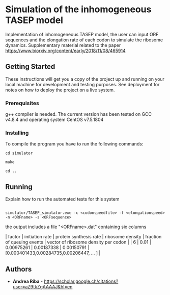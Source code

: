 # Simulation of the inhomogeneous TASEP model

Implementation of inhomogeneous TASEP model, the user can input ORF sequences and the elongation rate of each codon to simulate the ribosome dynamics. 
Supplementary material related to the paper https://www.biorxiv.org/content/early/2018/11/08/465914

## Getting Started

These instructions will get you a copy of the project up and running on your local machine for development and testing purposes. See deployment for notes on how to deploy the project on a live system.

### Prerequisites

g++ compiler is needed. The current version has been tested on GCC v4.8.4 and operating system CentOS v7.5.1804


### Installing

To compile the program you have to run the following commands:

```
cd simulator

make

cd ..

```

## Running

Explain how to run the automated tests for this system

```

simulator/TASEP_simulator.exe -c <codonspeedfile> -f <elongationspeed> -n <ORFname> -s <ORFsequence>

```
the output includes a file \"\<ORFname\>.dat\" containing six columns


| factor | initiation rate | protein synthesis rate | ribosome density | fraction of queuing events | vector of ribosome density per codon |
| 6 | 0.01 | 0.00975261 | 0.00187338 | 0.00150791 | [0.000401433,0.00284735,0.00206447, ... ] |


## Authors

* **Andrea Riba** - https://scholar.google.ch/citations?user=aZ9tkZgAAAAJ&hl=en


